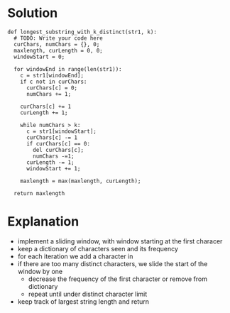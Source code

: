 # Solution
```
def longest_substring_with_k_distinct(str1, k):
  # TODO: Write your code here
  curChars, numChars = {}, 0;
  maxlength, curLength = 0, 0;
  windowStart = 0;

  for windowEnd in range(len(str1)):
    c = str1[windowEnd];
    if c not in curChars:
      curChars[c] = 0;
      numChars += 1;
    
    curChars[c] += 1
    curLength += 1;

    while numChars > k:
      c = str1[windowStart];
      curChars[c] -= 1
      if curChars[c] == 0:
        del curChars[c];
        numChars -=1;
      curLength -= 1;
      windowStart += 1;

    maxlength = max(maxlength, curLength);

  return maxlength
```
# Explanation
- implement a sliding window, with window starting at the first characer
- keep a dictionary of characters seen and its frequency
- for each iteration we add a character in
- if there are too many distinct characters, we slide the start of the window by one
  - decrease the frequency of the first character or remove from dictionary
  - repeat until under distinct character limit
- keep track of largest string length and return
